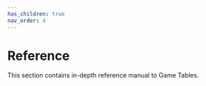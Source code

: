 ```yaml
---
has_children: true
nav_order: 4
---
```

# Reference
This section contains in-depth reference manual to Game Tables.